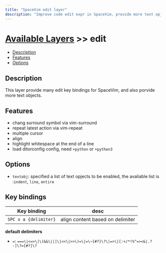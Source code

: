 ```yaml
---
title: "SpaceVim edit layer"
description: "Improve code edit expr in SpaceVim, provide more text opjects."
---
```


# [Available Layers](../) >> edit

<!-- vim-markdown-toc GFM -->

- [Description](#description)
- [Features](#features)
- [Options](#options)

<!-- vim-markdown-toc -->

## Description

This layer provide many edit key bindings for SpaceVim, and also porvide more text objects. 

## Features

- chang surround symbol via vim-surround
- repeat latest action via vim-repeat
- multiple cursor
- align
- highlight whitespace at the end of a line
- load ditorconfig config, need `+python` or `+python3`

## Options

- `textobj`: specified a list of text opjects to be enabled, the avaliable list is :`indent`, `line`, `entire`

## Key bindings

Key binding | desc
--- | ---
`SPC x a {delimiter}` | align content based on delimiter

**default delimiters**

- `=`: `===\|<=>\|\(&&\|||\|<<\|>>\)=\|=\~[#?]\?\|=>\|[:+/*!%^=><&|.?-]\?=[#?]\?`
